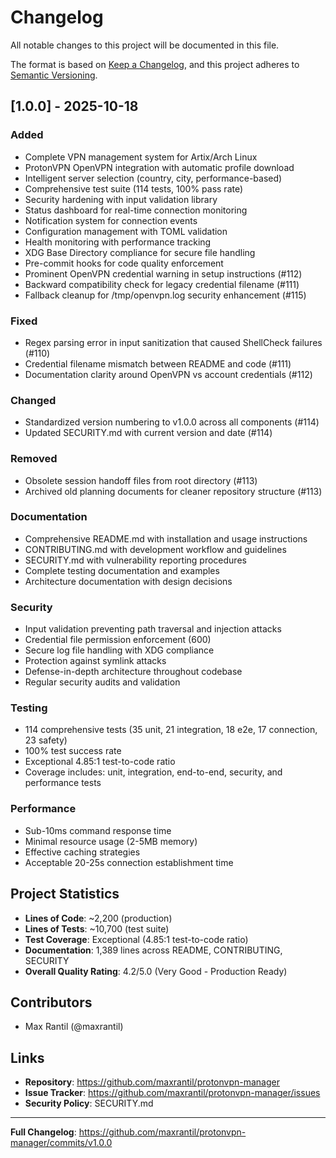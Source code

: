# Changelog

All notable changes to this project will be documented in this file.

The format is based on [Keep a Changelog](https://keepachangelog.com/en/1.0.0/),
and this project adheres to [Semantic Versioning](https://semver.org/spec/v2.0.0.html).

## [1.0.0] - 2025-10-18

### Added
- Complete VPN management system for Artix/Arch Linux
- ProtonVPN OpenVPN integration with automatic profile download
- Intelligent server selection (country, city, performance-based)
- Comprehensive test suite (114 tests, 100% pass rate)
- Security hardening with input validation library
- Status dashboard for real-time connection monitoring
- Notification system for connection events
- Configuration management with TOML validation
- Health monitoring with performance tracking
- XDG Base Directory compliance for secure file handling
- Pre-commit hooks for code quality enforcement
- Prominent OpenVPN credential warning in setup instructions (#112)
- Backward compatibility check for legacy credential filename (#111)
- Fallback cleanup for /tmp/openvpn.log security enhancement (#115)

### Fixed
- Regex parsing error in input sanitization that caused ShellCheck failures (#110)
- Credential filename mismatch between README and code (#111)
- Documentation clarity around OpenVPN vs account credentials (#112)

### Changed
- Standardized version numbering to v1.0.0 across all components (#114)
- Updated SECURITY.md with current version and date (#114)

### Removed
- Obsolete session handoff files from root directory (#113)
- Archived old planning documents for cleaner repository structure (#113)

### Documentation
- Comprehensive README.md with installation and usage instructions
- CONTRIBUTING.md with development workflow and guidelines
- SECURITY.md with vulnerability reporting procedures
- Complete testing documentation and examples
- Architecture documentation with design decisions

### Security
- Input validation preventing path traversal and injection attacks
- Credential file permission enforcement (600)
- Secure log file handling with XDG compliance
- Protection against symlink attacks
- Defense-in-depth architecture throughout codebase
- Regular security audits and validation

### Testing
- 114 comprehensive tests (35 unit, 21 integration, 18 e2e, 17 connection, 23 safety)
- 100% test success rate
- Exceptional 4.85:1 test-to-code ratio
- Coverage includes: unit, integration, end-to-end, security, and performance tests

### Performance
- Sub-10ms command response time
- Minimal resource usage (2-5MB memory)
- Effective caching strategies
- Acceptable 20-25s connection establishment time

## Project Statistics

- **Lines of Code**: ~2,200 (production)
- **Lines of Tests**: ~10,700 (test suite)
- **Test Coverage**: Exceptional (4.85:1 test-to-code ratio)
- **Documentation**: 1,389 lines across README, CONTRIBUTING, SECURITY
- **Overall Quality Rating**: 4.2/5.0 (Very Good - Production Ready)

## Contributors

- Max Rantil (@maxrantil)

## Links

- **Repository**: https://github.com/maxrantil/protonvpn-manager
- **Issue Tracker**: https://github.com/maxrantil/protonvpn-manager/issues
- **Security Policy**: SECURITY.md

---

**Full Changelog**: https://github.com/maxrantil/protonvpn-manager/commits/v1.0.0
